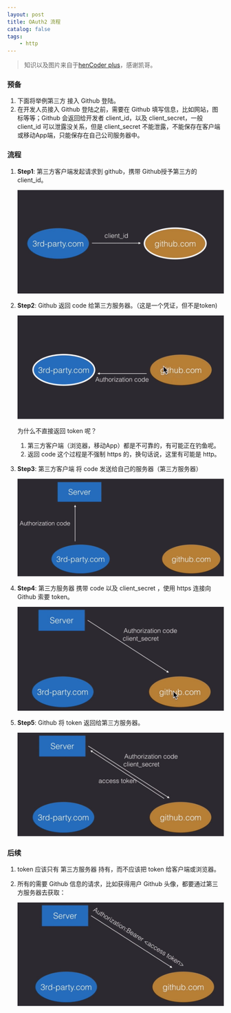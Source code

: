 ```yaml
---
layout: post
title: OAuth2 流程
catalog: false
tags:
    - http
---
```


> 知识以及图片来自于[henCoder plus](https://plus.hencoder.com/)，感谢凯哥。

### 预备

1. 下面将举例第三方 接入 Github 登陆。
2. 在开发人员接入 Github 登陆之前，需要在 Github 填写信息，比如网站，图标等等；Github 会返回给开发者 client_id，以及 client_secret，一般 client_id 可以泄露没关系，但是 client_secret 不能泄露，不能保存在客户端或移动App端，只能保存在自己公司服务器中。

### 流程

1. **Step1**: 第三方客户端发起请求到 github，携带 Github授予第三方的 client_id。

   ![](/img/posts/oauth2/step1.png)

2. **Step2**: Github 返回 code 给第三方服务器。（这是一个凭证，但不是token)

   ![](/img/posts/oauth2/step2.png)

   为什么不直接返回 token 呢？

   1. 第三方客户端（浏览器，移动App）都是不可靠的，有可能正在钓鱼呢。
   2. 返回 code 这个过程是不强制 https 的，换句话说，这里有可能是 http。

3. **Step3**: 第三方客户端 将 code 发送给自己的服务器（第三方服务器）

   ![](/img/posts/oauth2/step3.png)

4. **Step4**: 第三方服务器 携带 code 以及 client_secret ，使用 https 连接向 Github 索要 token。

   ![](/img/posts/oauth2/step4.png)

5. **Step5**: Github 将 token 返回给第三方服务器。

   ![](/img/posts/oauth2/step5.png)



### 后续

1. token 应该只有 第三方服务器 持有，而不应该把 token 给客户端或浏览器。

2. 所有的需要 Github 信息的请求，比如获得用户 Github 头像，都要通过第三方服务器去获取：

   ![](/img/posts/oauth2/step6.png)


